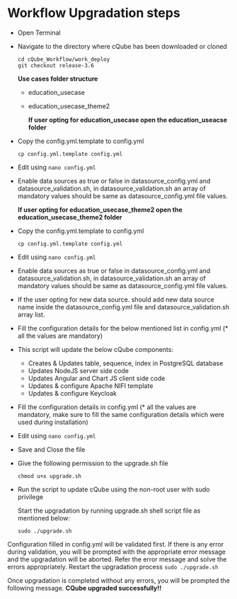 # Workflow Upgradation steps

* Open Terminal
* Navigate to the directory where cQube has been downloaded or cloned

  ```text
  cd cQube_Workflow/work_deploy
  git checkout release-3.6
  ```

  **Use cases folder structure**

  * education\_usecase
  * education\_usecase\_theme2

    **If user opting for education\_usecase open the education\_useacse folder**

* Copy the config.yml.template to config.yml 

  ```text
  cp config.yml.template config.yml
  ```

* Edit using `nano config.yml`
* Enable data sources as true or false in datasource\_config.yml and datasource\_validation.sh, in datasource\_validation.sh  an array of mandatory values should be same as datasource\_config.yml file values. 

  **If user opting for education\_usecase\_theme2 open the education\_usecase\_theme2 folder**

* Copy the config.yml.template to config.yml 

  ```text
  cp config.yml.template config.yml
  ```

* Edit using `nano config.yml`
* Enable data sources as true or false in datasource\_config.yml and datasource\_validation.sh, in datasource\_validation.sh  an array of mandatory values should be same as datasource\_config.yml file values.
* If the user opting for new data source.  should add new data source name inside the datasource\_config.yml file and datasource\_validation.sh array list.
* Fill the configuration details for the below mentioned list in config.yml \(\* all the values are mandatory\)
* This script will update the below cQube components:
  * Creates & Updates table, sequence, index in PostgreSQL database
  * Updates NodeJS server side code
  * Updates Angular and Chart JS client side code
  * Updates & configure Apache NIFI template
  * Updates & configure Keycloak
* Fill the configuration details in config.yml \(\* all the values are mandatory, make sure to fill the same configuration details which were used during installation\)
* Edit using `nano config.yml`
* Save and Close the file
* Give the following permission to the upgrade.sh file

  ```text
  chmod u+x upgrade.sh
  ```

* Run the script to update cQube using the non-root user with sudo privilege

  Start the upgradation by running upgrade.sh shell script file as mentioned below:

  ```text
  sudo ./upgrade.sh
  ```

Configuration filled in config.yml will be validated first. If there is any error during validation, you will be prompted with the appropriate error message and the upgradation will be aborted. Refer the error message and solve the errors appropriately. Restart the upgradation process `sudo ./upgrade.sh`

Once upgradation is completed without any errors, you will be prompted the following message. **CQube upgraded successfully!!**

